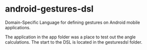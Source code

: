# android-gestures-dsl
Domain-Specific Language for defining gestures on Android mobile applications.

The application in the app folder was a place to test out the angle calculations.
The start to the DSL is located in the gesturesdsl folder.
